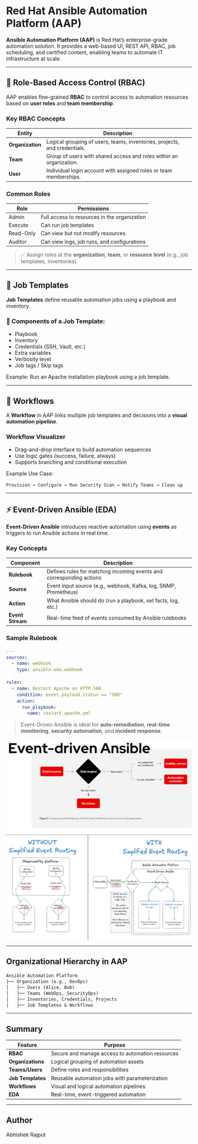 # Red Hat Ansible Automation Platform (AAP)

**Ansible Automation Platform (AAP)** is Red Hat’s enterprise-grade automation solution. It provides a web-based UI, REST API, RBAC, job scheduling, and certified content, enabling teams to automate IT infrastructure at scale.

---

## 🔐 Role-Based Access Control (RBAC)

AAP enables fine-grained **RBAC** to control access to automation resources based on **user roles** and **team membership**.

### Key RBAC Concepts

| Entity           | Description                                                               |
| ---------------- | ------------------------------------------------------------------------- |
| **Organization** | Logical grouping of users, teams, inventories, projects, and credentials. |
| **Team**         | Group of users with shared access and roles within an organization.       |
| **User**         | Individual login account with assigned roles or team memberships.         |

### Common Roles

| Role      | Permissions                                  |
| --------- | -------------------------------------------- |
| Admin     | Full access to resources in the organization |
| Execute   | Can run job templates                        |
| Read-Only | Can view but not modify resources            |
| Auditor   | Can view logs, job runs, and configurations  |

> ✅ Assign roles at the **organization**, **team**, or **resource level** (e.g., job templates, inventories).

---

## 🧩 Job Templates

**Job Templates** define reusable automation jobs using a playbook and inventory.

### 🔧 Components of a Job Template:

* Playbook
* Inventory
* Credentials (SSH, Vault, etc.)
* Extra variables
* Verbosity level
* Job tags / Skip tags

Example: Run an Apache installation playbook using a job template.

---

## 🔄 Workflows

A **Workflow** in AAP links multiple job templates and decisions into a **visual automation pipeline**.

### Workflow Visualizer

* Drag-and-drop interface to build automation sequences
* Use logic gates (success, failure, always)
* Supports branching and conditional execution

Example Use Case:

```text
Provision → Configure → Run Security Scan → Notify Teams → Clean up
```

---

## ⚡ Event-Driven Ansible (EDA)

**Event-Driven Ansible** introduces reactive automation using **events** as triggers to run Ansible actions in real time.

### Key Concepts

| Component        | Description                                                          |
| ---------------- | -------------------------------------------------------------------- |
| **Rulebook**     | Defines rules for matching incoming events and corresponding actions |
| **Source**       | Event input source (e.g., webhook, Kafka, log, SNMP, Prometheus)     |
| **Action**       | What Ansible should do (run a playbook, set facts, log, etc.)        |
| **Event Stream** | Real-time feed of events consumed by Ansible rulebooks               |

### Sample Rulebook

```yaml
---
sources:
  - name: webhook
    type: ansible.eda.webhook

rules:
  - name: Restart Apache on HTTP 500
    condition: event.payload.status == "500"
    action:
      run_playbook:
        name: restart_apache.yml
```

> Event-Driven Ansible is ideal for **auto-remediation**, **real-time monitoring**, **security automation**, and **incident response**.


![Event_Driven_Ansible](Event_Driven_Ansible.png)
![Event_Streams](Event_Streams.png)

---

## Organizational Hierarchy in AAP

```text
Ansible Automation Platform
├── Organization (e.g., DevOps)
│   ├── Users (Alice, Bob)
│   ├── Teams (WebOps, SecurityOps)
│   ├── Inventories, Credentials, Projects
│   ├── Job Templates & Workflows
```

---

## Summary

| Feature           | Purpose                                          |
| ----------------- | ------------------------------------------------ |
| **RBAC**          | Secure and manage access to automation resources |
| **Organizations** | Logical grouping of automation assets            |
| **Teams/Users**   | Define roles and responsibilities                |
| **Job Templates** | Reusable automation jobs with parameterization   |
| **Workflows**     | Visual and logical automation pipelines          |
| **EDA**           | Real-time, event-triggered automation            |

---

## Author

Abhishek Rajput
